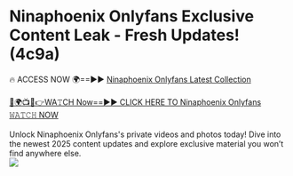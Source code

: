 # Ninaphoenix Onlyfans Exclusive Content Leak - Fresh Updates! (4c9a)

🔥 ACCESS NOW 🌍==►► <a href="https://tinyurl.com/kvy9nzfs" rel="nofollow">Ninaphoenix Onlyfans Latest Collection</a>
<br><br>
[🔴🌍📺📱👉WA𝚃CH Now==►► CLICK HERE TO Ninaphoenix Onlyfans 𝚆𝙰𝚃𝙲𝙷 NOW](https://tinyurl.com/kvy9nzfs)
<br><br>
Unlock Ninaphoenix Onlyfans's private videos and photos today! Dive into the newest 2025 content updates and explore exclusive material you won’t find anywhere else.
<br>
<a href="https://tinyurl.com/kvy9nzfs" rel="nofollow" data-target="animated-image.originalLink"><img src="https://camo.githubusercontent.com/8a4f000d20f83aca3bf7ec5f350d767afa0574a8a352519fd8cfa583a6f93a33/68747470733a2f2f692e696d6775722e636f6d2f644a486b345a712e676966" data-canonical-src="https://i.imgur.com/dJHk4Zq.gif" style="max-width: 100%; display: inline-block;" data-target="animated-image.originalImage"></a>
<br>
